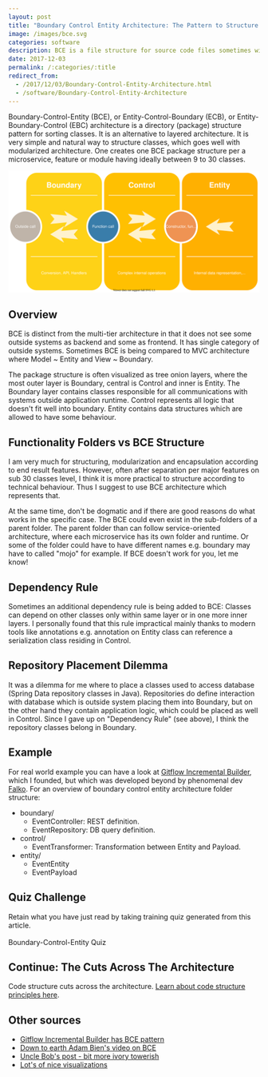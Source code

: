 ```yaml
---
layout: post
title: "Boundary Control Entity Architecture: The Pattern to Structure Your Classes"
image: /images/bce.svg
categories: software
description: BCE is a file structure for source code files sometimes with additional dependency restrictions. Example included!
date: 2017-12-03
permalink: /:categories/:title
redirect_from:
  - /2017/12/03/Boundary-Control-Entity-Architecture.html
  - /software/Boundary-Control-Entity-Architecture
---
```


Boundary-Control-Entity (BCE), or Entity-Control-Boundary (ECB), or Entity-Boundary-Control (EBC) architecture is a directory (package) structure pattern for sorting classes. It is an alternative to layered architecture. It is very simple and natural way to structure classes, which goes well with modularized architecture. One creates one BCE package structure per a microservice, feature or module having ideally between 9 to 30 classes.  

<p><img src="/images/bce.svg" alt="Boundary Control Entity architecture"/></p>

## Overview
BCE is distinct from the multi-tier architecture in that it does not see some outside systems as backend and some as frontend. It has single category of outside systems. Sometimes BCE is being compared to MVC architecture where Model ~ Entity and View ~ Boundary. 

The package structure is often visualized as tree onion layers, where the most outer layer is Boundary, central is Control and inner is Entity. The Boundary layer contains classes responsible for all communications with systems outside application runtime. Control represents all logic that doesn't fit well into boundary. Entity contains data structures which are allowed to have some behaviour.

## Functionality Folders vs BCE Structure

I am very much for structuring, modularization and encapsulation according to end result features. However, often after separation per major features on sub 30 classes level, I think it is more practical to structure according to technical behaviour. Thus I suggest to use BCE architecture which represents that.

At the same time, don't be dogmatic and if there are good reasons do what works in the specific case. The BCE could even exist in the sub-folders of a parent folder. The parent folder than can follow service-oriented architecture, where each microservice has its own folder and runtime. Or some of the folder could have to have different names e.g. boundary may have to called "mojo" for example. If BCE doesn't work for you, let me know!

## Dependency Rule
Sometimes an additional dependency rule is being added to BCE: Classes can depend on other classes only within same layer or in one more inner layers. I personally found that this rule impractical mainly thanks to modern tools like annotations e.g. annotation on Entity class can reference a serialization class residing in Control.

## Repository Placement Dilemma
It was a dilemma for me where to place a classes used to access database (Spring Data repository classes in Java). Repositories do define interaction with database which is outside system placing them into Boundary, but on the other hand they contain application logic, which could be placed as well in Control. Since I gave up on "Dependency Rule" (see above), I think the repository classes belong in Boundary.  

## Example
For real world example you can have a look at [Gitflow Incremental Builder](https://github.com/gitflow-incremental-builder/gitflow-incremental-builder/tree/a5b310bad88da1ee12f887b77ac153ab20a7699e/src/main/java/com/vackosar/gitflowincrementalbuild), which I founded, but which was developed beyond by phenomenal dev [Falko](https://github.com/famod).
For an overview of boundary control entity architecture folder structure:

- boundary/
  - EventController: REST definition.
  - EventRepository: DB query definition.
- control/
  - EventTransformer: Transformation between Entity and Payload.
- entity/
  - EventEntity
  - EventPayload
  
  
## Quiz Challenge
Retain what you have just read by taking training quiz generated from this article.<br>
<br>
<a class="btn btn-warning" style="text-decoration: none;" href="https://quizrecall.com/study/public-test?store_id=dc985c9e-6812-41d3-a020-33c4a0340c16">Boundary-Control-Entity Quiz</a>

## Continue: The Cuts Across The Architecture
Code structure cuts across the architecture. [Learn about code structure principles here](/software/Code-Structure-Principles).


## Other sources
- [Gitflow Incremental Builder has BCE pattern](https://github.com/gitflow-incremental-builder/gitflow-incremental-builder/tree/master/src/main/java/com/vackosar/gitflowincrementalbuild)
- [Down to earth Adam Bien's video on BCE](https://www.youtube.com/watch?v=grJC6RFiB58)
- [Uncle Bob's post - bit more ivory towerish](https://8thlight.com/blog/uncle-bob/2012/08/13/the-clean-architecture.html)
- [Lot's of nice visualizations](http://www.cs.sjsu.edu/~pearce/modules/patterns/enterprise/ecb/ecb.htm)
